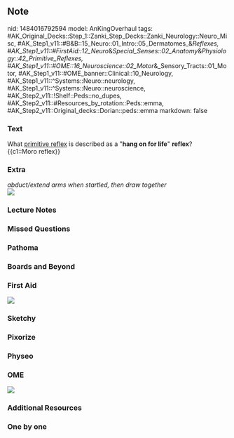 ## Note
nid: 1484016792594
model: AnKingOverhaul
tags: #AK_Original_Decks::Step_1::Zanki_Step_Decks::Zanki_Neurology::Neuro_Misc, #AK_Step1_v11::#B&B::15_Neuro::01_Intro::05_Dermatomes_&_Reflexes, #AK_Step1_v11::#FirstAid::12_Neuro_&_Special_Senses::02_Anatomy_&_Physiology::42_Primitive_Reflexes, #AK_Step1_v11::#OME::16_Neuroscience::02_Motor_&_Sensory_Tracts::01_Motor, #AK_Step1_v11::#OME_banner::Clinical::10_Neurology, #AK_Step1_v11::^Systems::Neuro::neurology, #AK_Step1_v11::^Systems::Neuro::neuroscience, #AK_Step2_v11::!Shelf::Peds::no_dupes, #AK_Step2_v11::#Resources_by_rotation::Peds::emma, #AK_Step2_v11::Original_decks::Dorian::peds::emma
markdown: false

### Text
<div>
  What <u>primitive reflex</u> is described as a "<b>hang on for
  life</b>" <b>reflex</b>?
</div>
<div>
  {{c1::Moro reflex}}
</div>

### Extra
<div>
  <i>abduct/extend arms when startled, then draw together</i>
</div>
<div><img src="paste-196112501702886.jpg"></div>

### Lecture Notes


### Missed Questions


### Pathoma


### Boards and Beyond


### First Aid
<img src="tmpEVA7Fx.png">

### Sketchy


### Pixorize


### Physeo


### OME
<div class="ome-widget">
  <a href=
  "https://onlinemeded.org/spa/neurology?ref=anki"><img src="_OME_AnkiFlashcards_Topic_4.png"></a>
</div>

### Additional Resources


### One by one

